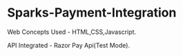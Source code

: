 # Sparks-Payment-Integration
Web Concepts Used - HTML,CSS,Javascript.

API Integrated - Razor Pay Api(Test Mode).


